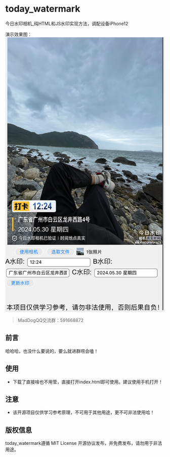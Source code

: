 # today_watermark
今日水印相机_纯HTML和JS水印实现方法，调配设备iPhone12

演示效果图：
![效果图](/ysxg.jpg)

> MadDogQQ交流群：591668872

## 前言

哈哈哈，也没什么要说的，要么就进群唠会嗑！

## 使用

 + 下载了直接啥也不用管，直接打开index.html即可使用。建议使用手机打开！

## 注意

  + 该开源项目仅供学习参考原理，不可用于其他用途，更不可非法使用哈！

## 版权信息

today_watermark遵循 MIT License 开源协议发布，并免费发布，请勿用于非法用途。